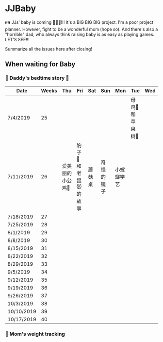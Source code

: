 # JJBaby
:family: JJs' baby is coming :baby::maple_leaf::pig_nose:!!! It's a BIG BIG BIG project. I'm a poor project planner. However, fight to be a wonderful mom (hope so). And there's also a "horrible" dad, who always think raising baby is as easy as playing games. LET'S SEE!!!  

Summarize all the issues here after closing!

## When waiting for Baby

### :man: Daddy's bedtime story :first_quarter_moon_with_face:

Date | Weeks | **Thu** | Fri | Sat | Sun | Mon | Tue | Wed
-- | -- | -- | -- | -- | -- | -- | -- | --
7/4/2019 | 25 |   |   |   |   |   | 母鸡🐔和苹果树🍎 |  
7/11/2019 | 26 | 爱美丽的小公鸡🐓 | 豹子🐆和老鼠🐭的故事 | 蘑菇桌 | 奇怪的镜子 | 小螳螂学艺  |   |
7/18/2019 | 27 |   |   |   |   |   |   |
7/25/2019 | 28 |   |   |   |   |   |   |  
8/1/2019 | 29 |   |   |   |   |   |   |  
8/8/2019 | 30 |   |   |   |   |   |   |  
8/15/2019 | 31 |   |   |   |   |   |   |  
8/22/2019 | 32 |   |   |   |   |   |   |  
8/29/2019 | 33 |   |   |   |   |   |   |  
9/5/2019 | 34 |   |   |   |   |   |   |  
9/12/2019 | 35 |   |   |   |   |   |   |  
9/19/2019 | 36 |   |   |   |   |   |   |  
9/26/2019 | 37 |   |   |   |   |   |   |  
10/3/2019 | 38 |   |   |   |   |   |   |  
10/10/2019 | 39 |   |   |   |   |   |   |  
10/17/2019 | 40 |   |   |   |   |   |   |  

### :woman: Mom's weight tracking

